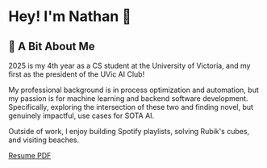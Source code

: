 # Hey! I'm Nathan 👋

## 🤗 A Bit About Me

2025 is my 4th year as a CS student at the University of Victoria, and my first as the president of the UVic AI Club!<br>

My professional background is in process optimization and automation, but my passion is for machine learning and backend software development. Specifically, exploring the intersection of these two and finding novel, but genuinely impactful, use cases for SOTA AI.<br>

Outside of work, I enjoy building Spotify playlists, solving Rubik's cubes, and visiting beaches.<br>

[Resume PDF](https://github.com/NathanPannell/NathanPannell/blob/main/Resume.pdf)
